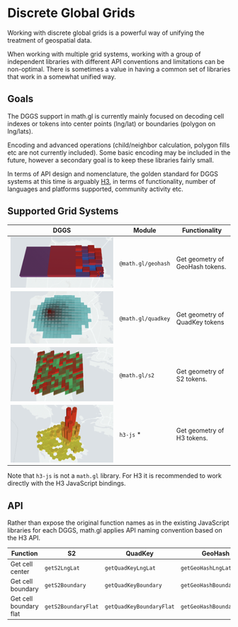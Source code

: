 # Discrete Global Grids

Working with discrete global grids is a powerful way of unifying the treatment of geospatial data.

When working with multiple grid systems, working with a group of independent libraries with different API conventions and limitations can be non-optimal. There is sometimes a value in having a common set of libraries that work in a somewhat unified way.

## Goals

The DGGS support in math.gl is currently mainly focused on decoding cell indexes or tokens into center points (lng/lat) or boundaries (polygon on lng/lats). 

Encoding and advanced operations (child/neighbor calculation, polygon fills etc are not currently included). Some basic encoding may be included in the future, however a secondary goal is to keep these libraries fairly small.

In terms of API design and nomenclature, the golden standard for DGGS systems at this time is arguably [H3](https://h3geo.org), in terms of functionality, number of languages and platforms supported, community activity etc.  

## Supported Grid Systems

| DGGS                                            | Module             | Functionality                   |
| ----------------------------------------------- | ------------------ | ------------------------------- |
| ![GeoHash](../images/dggs/geohash.png 'GeoHash') | `@math.gl/geohash` | Get geometry of GeoHash tokens. |
| ![QuadKey](../images/dggs/quadkey.png 'QuadKey') | `@math.gl/quadkey` | Get geometry of QuadKey tokens  |
| ![S2](../images/dggs/s2.png 'S2')                | `@math.gl/s2`      | Get geometry of S2 tokens.      |
| ![H3](../images/dggs/h3.png 'H3')                | `h3-js` \*         | Get geometry of H3 tokens.      |

Note that `h3-js` is not a `math.gl` library. For H3 it is recommended to work directly with the H3 JavaScript bindings.


## API

Rather than expose the original function names as in the existing JavaScript libraries for each DGGS, math.gl applies API naming convention based on the H3 API.

| Function               | S2                  | QuadKey                  | GeoHash                  | H3                  |
| ---------------------- | ------------------- | ------------------------ | ------------------------ | ------------------- |
| Get cell center        | `getS2LngLat`       | `getQuadKeyLngLat`       | `getGeoHashLngLat`       | `getH3LngLat`       |
| Get cell boundary      | `getS2Boundary`     | `getQuadKeyBoundary`     | `getGeoHashBoundary`     | `getH3Boundary`     |
| Get cell boundary flat | `getS2BoundaryFlat` | `getQuadKeyBoundaryFlat` | `getGeoHashBoundaryFlat` | `getH3BoundaryFlat` |
